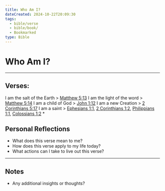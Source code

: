 ```yaml
---
title: Who Am I?
dateCreated: 2024-10-22T20:09:30
tags:
  - bible/verse
  - bible/book/
  - Bookmarked
type: Bible
---
```

# Who Am I?

---
## Verses:
I am the salt of the Earth > [Matthew 5:13](Matt0513)
I am the light of the word > [Matthew 5:14](Matt0514)
I am a child of God > [John 1:12](John0112)
I am a new Creation > [2 Corinthians 5:17](2cor0517)
I am a saint > [Ephesians 1:1](eph0101), [2 Corinthians 1:2](2cor.md), [Philippians 1:1](phil0101), [Colossians 1:2](col0102) *



## Personal Reflections

- What does this verse mean to me?
- How does this verse apply to my life today?
- What actions can I take to live out this verse?

---

## Notes
- Any additional insights or thoughts?

